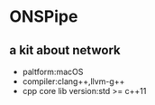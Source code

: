 # ONSPipe
## a kit about network

* paltform:macOS
* compiler:clang++,llvm-g++
* cpp core lib version:std >= c++11
